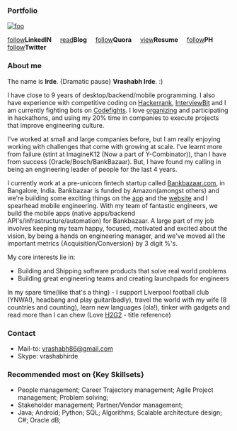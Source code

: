 
### Portfolio
[![foo](http://stackexchange.com/users/flair/1085543.png)](https://www.stackoverflow.com/story/slartibartfast)   


[follow](https://goo.gl/idUZBi)<b>LinkedIN</b> &nbsp;&nbsp;&nbsp; [read](https://goo.gl/59s9aL)<b>Blog</b>  &nbsp;&nbsp;&nbsp;  [follow](https://goo.gl/elppwt)<b>Quora</b>  &nbsp;&nbsp;&nbsp;   [view](https://drive.google.com/file/d/0BzQVNQrJ_A3xbzdNMFVPM0Vfdlk/view?usp=sharing)<b>Resume</b>  &nbsp;&nbsp;&nbsp;     [follow](https://www.producthunt.com/@vrashabh)<b>PH</b>&nbsp;&nbsp;&nbsp;
    [follow](https://twitter.com/vrashabh)<b>Twitter</b>

### About me
The name is <b>Irde</b>. {Dramatic pause} <b>Vrashabh Irde</b>. :) 

I have close to 9 years of desktop/backend/mobile programming. I also have experience with competitive coding on [Hackerrank](https://www.hackerrank.com/slartibartfast), [InterviewBit](https://www.interviewbit.com/) and I am currently fighting bots on [Codefights](https://codefights.com/profile/slartibartfast). I love [organizing](https://blog.bankbazaar.com/hack-fun/) and participating in hackathons, and using my 20% time in companies to execute projects that improve engineering culture. 

I've worked at small and large companies before, but I am really enjoying working with challenges that come with growing at scale. I've learnt more from failure (stint at ImagineK12 (Now a part of Y-Combinator)), than I have from success (Oracle/Bosch/BankBazaar). 
But, I have found my calling in being an engineering leader of people for the last 4 years.

I currently work at a pre-unicorn fintech startup called [Bankbazaar.com](https://en.wikipedia.org/wiki/BankBazaar), in Bangalore, India. Bankbazaar is funded by Amazon(amongst others) and we're building some exciting things on the [app](https://play.google.com/store/apps/details?id=com.bankbazaar.app&hl=en) and the [website](https://www.bankbazaar.com/) and I spearhead mobile engineering. With my team of fantastic engineers, we build the mobile apps (native apps/backend API's/infrastructure/automation) for Bankbazaar. A large part of my job involves keeping my team happy, focused, motivated and excited about the vision, by being a hands on engineering manager, and we've moved all the important metrics {Acquisition/Conversion} by 3 digit %'s.

My core interests lie in:

- Building and Shipping software products that solve real world problems
- Building great engineering teams and creating launchpads for engineers

In my spare time(like that's a thing) - I support Liverpool football club (YNWA!), headbang and play guitar(badly), travel the world with my wife (8 countries and counting), learn new languages (ola!), tinker with gadgets and read more than I can chew (Love [H2G2](https://goo.gl/zPtMwn) - title reference)

### Contact
- Mail-to: vrashabh86@gmail.com
- Skype: vrashabhirde

### Recommended most on {Key Skillsets}
 - People management; Career Trajectory management; Agile Project management; Problem solving;
 - Stakeholder management; Partner/Vendor management;
 - Java; Android; Python; SQL; Algorithms; Scalable architecture design; C#; Oracle dB;

